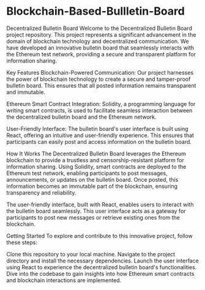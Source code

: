 # Blockchain-Based-Bullletin-Board

Decentralized Bulletin Board
Welcome to the Decentralized Bulletin Board project repository. This project represents a significant advancement in the domain of blockchain technology and decentralized communication. We have developed an innovative bulletin board that seamlessly interacts with the Ethereum test network, providing a secure and transparent platform for information sharing.

Key Features
Blockchain-Powered Communication: Our project harnesses the power of blockchain technology to create a secure and tamper-proof bulletin board. This ensures that all posted information remains transparent and immutable.

Ethereum Smart Contract Integration: Solidity, a programming language for writing smart contracts, is used to facilitate seamless interaction between the decentralized bulletin board and the Ethereum network.

User-Friendly Interface: The bulletin board's user interface is built using React, offering an intuitive and user-friendly experience. This ensures that participants can easily post and access information on the bulletin board.

How It Works
The Decentralized Bulletin Board leverages the Ethereum blockchain to provide a trustless and censorship-resistant platform for information sharing. Using Solidity, smart contracts are deployed to the Ethereum test network, enabling participants to post messages, announcements, or updates on the bulletin board. Once posted, this information becomes an immutable part of the blockchain, ensuring transparency and reliability.

The user-friendly interface, built with React, enables users to interact with the bulletin board seamlessly. This user interface acts as a gateway for participants to post new messages or retrieve existing ones from the blockchain.

Getting Started
To explore and contribute to this innovative project, follow these steps:

Clone this repository to your local machine.
Navigate to the project directory and install the necessary dependencies.
Launch the user interface using React to experience the decentralized bulletin board's functionalities.
Dive into the codebase to gain insights into how Ethereum smart contracts and blockchain interactions are implemented.
